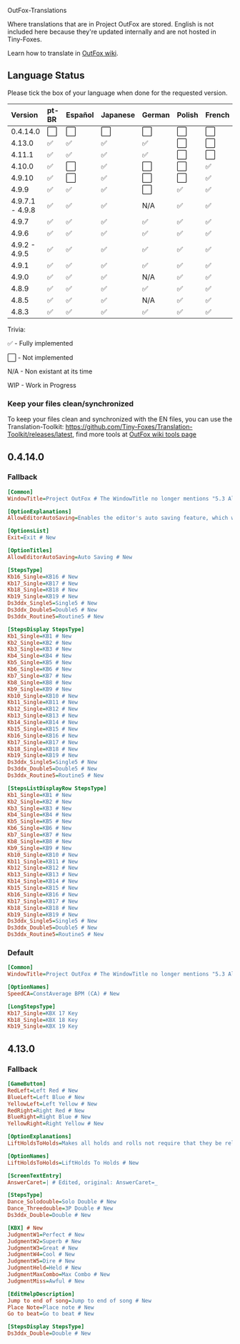 OutFox-Translations

Where translations that are in Project OutFox are stored. English is not included here because they're updated internally and are not hosted in Tiny-Foxes.

Learn how to translate in [OutFox wiki](https://outfox.wiki/dev/translation/).
## Language Status

Please tick the box of your language when done for the requested version.

Version | pt-BR | Español | Japanese | German | Polish | French | Italian | Hebrew | Slovak | Czech | Simplified Chinese
:------------ | :------------- | :------------- | :------------- | :------------- | :------------- | :------------- | :------------- | :------------- | :------------- | :------------- | :-------------
0.4.14.0 | ⬜️ | ⬜️ | ⬜️ | ⬜️ | ⬜️ | ⬜️ | ⬜️ | ⬜️ | ⬜️ | ⬜️ | ⬜️
4.13.0 | ✅ | ✅ | ✅ | ✅ | ⬜️ | ⬜️ | ⬜️ | ⬜️ | WIP | ⬜️ | ✅
4.11.1 | ✅ | ✅ | ✅ | ✅ | ⬜️ | ⬜️ | ⬜️ | ⬜️ | ⬜️ | ⬜️ | ⬜️
4.10.0 | ✅ | ⬜️ | ✅ | ⬜ | ⬜️ | ✅ | ⬜️ | ⬜️ | ⬜️ | ⬜️ | ✅
4.9.10 | ✅ | ⬜️ | ✅ | ⬜️ | ⬜️ | ✅ | ⬜️ | ⬜️ | ⬜️ | ⬜️ | ✅
4.9.9 | ✅ | ✅ | ✅ | ⬜️ | ✅ | ✅ | ⬜️ | ⬜️ | ⬜️ | ⬜️ | ✅
4.9.7.1 - 4.9.8 | ✅ | ✅ | ✅ | N/A | ✅ | ✅ | N/A | ✅ | N/A  | N/A | ✅
4.9.7 | ✅ | ✅ | ✅ | ✅ | ✅ | ✅ | WIP | ✅ | WIP  | WIP | N/A
4.9.6 | ✅ | ✅ | ✅ | ✅ | ✅ | ✅ | N/A | ✅ | N/A | N/A | N/A
4.9.2 - 4.9.5 | ✅ | ✅ | ✅ | ✅ | ✅ | ✅ | N/A | ✅ | N/A | N/A | N/A
4.9.1 | ✅ | ✅ | ✅ | ✅| ✅| ✅| N/A | ✅ | N/A | N/A | N/A
4.9.0 | ✅ | ✅ | ✅ | N/A| ✅| ✅| N/A | N/A | N/A | N/A | N/A
4.8.9 | ✅ | ✅ | ✅ | ✅| ✅| ✅| N/A | N/A | N/A | N/A | N/A
4.8.5 | ✅ | ✅ | ✅ | N/A| ✅| ✅| N/A | N/A | N/A | N/A | N/A
4.8.3 | ✅ | ✅ | ✅ | ✅| ✅| ✅| N/A | N/A | N/A | N/A | N/A

Trivia: 

✅ - Fully implemented

⬜️ - Not implemented

N/A - Non existant at its time

WIP - Work in Progress
<!--- This is a comment that won't appear in the readme.

1. Here are the emojis that you can add to tell if your language is done or not. 
    Done: ✅ 
    Not Done: ⬜️ 
    Non applicable: N/A 
    Work in Progress: WIP

2. If you aren't part of OutFox Team, DO NOT change table formatting without asking for confirmation.
--->

### Keep your files clean/synchronized 

To keep your files clean and synchronized with the EN files, you can use the Translation-Toolkit: https://github.com/Tiny-Foxes/Translation-Toolkit/releases/latest, find more tools at [OutFox wiki tools page](https://outfox.wiki/dev/translation/#tools-and-practices)

## 0.4.14.0
### Fallback
```ini
[Common]
WindowTitle=Project OutFox # The WindowTitle no longer mentions "5.3 Alpha" due to a change in version numbering.

[OptionExplanations]
AllowEditorAutoSaving=Enables the editor's auto saving feature, which will save the current chart automatically every 5 minutes. # New

[OptionsList]
Exit=Exit # New

[OptionTitles]
AllowEditorAutoSaving=Auto Saving # New

[StepsType]
Kb16_Single=KB16 # New
Kb17_Single=KB17 # New
Kb18_Single=KB18 # New
Kb19_Single=KB19 # New
Ds3ddx_Single5=Single5 # New
Ds3ddx_Double5=Double5 # New
Ds3ddx_Routine5=Routine5 # New

[StepsDisplay StepsType]
Kb1_Single=KB1 # New
Kb2_Single=KB2 # New
Kb3_Single=KB3 # New
Kb4_Single=KB4 # New
Kb5_Single=KB5 # New
Kb6_Single=KB6 # New
Kb7_Single=KB7 # New
Kb8_Single=KB8 # New
Kb9_Single=KB9 # New
Kb10_Single=KB10 # New
Kb11_Single=KB11 # New
Kb12_Single=KB12 # New
Kb13_Single=KB13 # New
Kb14_Single=KB14 # New
Kb15_Single=KB15 # New
Kb16_Single=KB16 # New
Kb17_Single=KB17 # New
Kb18_Single=KB18 # New
Kb19_Single=KB19 # New
Ds3ddx_Single5=Single5 # New
Ds3ddx_Double5=Double5 # New
Ds3ddx_Routine5=Routine5 # New

[StepsListDisplayRow StepsType]
Kb1_Single=KB1 # New
Kb2_Single=KB2 # New
Kb3_Single=KB3 # New
Kb4_Single=KB4 # New
Kb5_Single=KB5 # New
Kb6_Single=KB6 # New
Kb7_Single=KB7 # New
Kb8_Single=KB8 # New
Kb9_Single=KB9 # New
Kb10_Single=KB10 # New
Kb11_Single=KB11 # New
Kb12_Single=KB12 # New
Kb13_Single=KB13 # New
Kb14_Single=KB14 # New
Kb15_Single=KB15 # New
Kb16_Single=KB16 # New
Kb17_Single=KB17 # New
Kb18_Single=KB18 # New
Kb19_Single=KB19 # New
Ds3ddx_Single5=Single5 # New
Ds3ddx_Double5=Double5 # New
Ds3ddx_Routine5=Routine5 # New
```

### Default
```ini
[Common]
WindowTitle=Project OutFox # The WindowTitle no longer mentions "5.3 Alpha" due to a change in version numbering.

[OptionNames]
SpeedCA=ConstAverage BPM (CA) # New

[LongStepsType]
Kb17_Single=KBX 17 Key
Kb18_Single=KBX 18 Key
Kb19_Single=KBX 19 Key
```

## 4.13.0

### Fallback
```ini
[GameButton]
RedLeft=Left Red # New
BlueLeft=Left Blue # New
YellowLeft=Left Yellow # New
RedRight=Right Red # New
BlueRight=Right Blue # New
YellowRight=Right Yellow # New

[OptionExplanations]
LiftHoldsToHolds=Makes all holds and rolls not require that they be released when they end. # New

[OptionNames]
LiftHoldsToHolds=LiftHolds To Holds # New

[ScreenTextEntry]
AnswerCaret=| # Edited, original: AnswerCaret=_

[StepsType]
Dance_Solodouble=Solo Double # New
Dance_Threedouble=3P Double # New
Ds3ddx_Double=Double # New

[KBX] # New
JudgmentW1=Perfect # New
JudgmentW2=Superb # New
JudgmentW3=Great # New
JudgmentW4=Cool # New
JudgmentW5=Dire # New
JudgmentHeld=Held # New
JudgmentMaxCombo=Max Combo # New
JudgmentMiss=Awful # New

[EditHelpDescription]
Jump to end of song=Jump to end of song # New
Place Note=Place note # New
Go to beat=Go to beat # New

[StepsDisplay StepsType]
Ds3ddx_Double=Double # New
```
